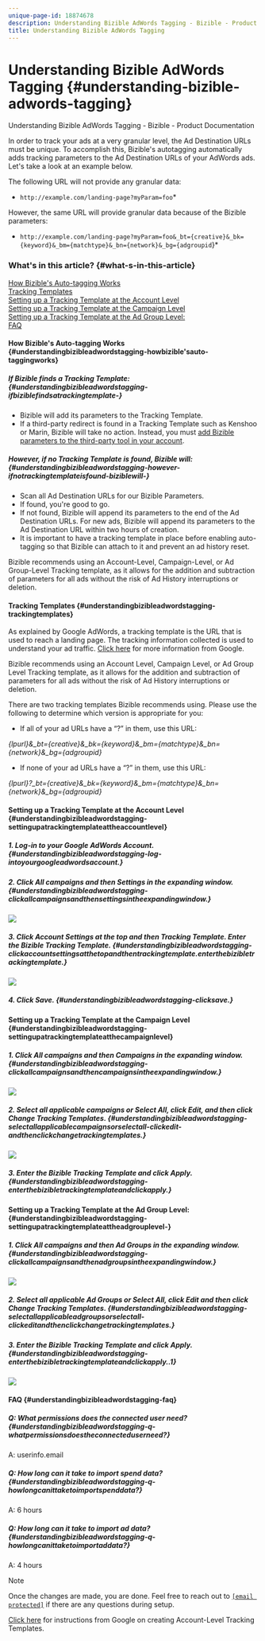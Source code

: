```yaml
---
unique-page-id: 18874678
description: Understanding Bizible AdWords Tagging - Bizible - Product Documentation
title: Understanding Bizible AdWords Tagging
---
```


# Understanding Bizible AdWords Tagging {#understanding-bizible-adwords-tagging}

Understanding Bizible AdWords Tagging - Bizible - Product Documentation

In order to track your ads at a very granular level, the Ad Destination URLs must be unique. To accomplish this, Bizible's autotagging automatically adds tracking parameters to the Ad Destination URLs of your AdWords ads. Let's take a look at an example below.   
  
The following URL will not provide any granular data:

* `http://example.com/landing-page?myParam=foo`*

However, the same URL will provide granular data because of the Bizible parameters:&nbsp;

* `http://example.com/landing-page?myParam=foo&_bt={creative}&_bk={keyword}&_bm={matchtype}&_bn={network}&_bg={adgroupid`}*

### What's in this article? {#what-s-in-this-article}

[How Bizible's Auto-tagging Works](#understandingbizibleadwordstagging-howbizible'sauto-taggingworks)  
[Tracking Templates](#understandingbizibleadwordstagging-trackingtemplates)  
[Setting up a Tracking Template at the Account Level](#understandingbizibleadwordstagging-settingupatrackingtemplateattheaccountlevel)  
[Setting up a Tracking Template at the Campaign Level](#understandingbizibleadwordstagging-settingupatrackingtemplateatthecampaignlevel)  
[Setting up a Tracking Template at the Ad Group Level:](#understandingbizibleadwordstagging-settingupatrackingtemplateattheadgrouplevel-)  
[FAQ](#understandingbizibleadwordstagging-faq)

#### How Bizible's Auto-tagging Works {#understandingbizibleadwordstagging-howbizible'sauto-taggingworks}

##### If Bizible finds a Tracking Template: {#understandingbizibleadwordstagging-ifbiziblefindsatrackingtemplate-}

* Bizible will add its parameters to the Tracking Template.
* If a third-party redirect is found in a Tracking Template such as Kenshoo or Marin, Bizible will take no action. Instead, you must [add Bizible parameters to the third-party tool in your account](http://docs.marketo.com/x/YAEgAQ).

##### However, if no Tracking Template is found, Bizible will: {#understandingbizibleadwordstagging-however-ifnotrackingtemplateisfound-biziblewill-}

* Scan all Ad Destination URLs for our Bizible Parameters.
* If found, you're good to go.
* If not found, Bizible will append its parameters to the end of the Ad Destination URLs. For new ads, Bizible will append its parameters to the Ad Destination URL within two hours of creation.
* It is important to have a tracking template in place before enabling auto-tagging so that Bizible can attach to it and prevent an ad history reset.

Bizible recommends using an Account-Level, Campaign-Level, or Ad Group-Level Tracking template, as it allows for the addition and subtraction of parameters for all ads without the risk of Ad History interruptions or deletion.

#### Tracking Templates {#understandingbizibleadwordstagging-trackingtemplates}

As explained by Google AdWords, a tracking template is the URL that is used to reach a landing page. The tracking information collected is used to understand your ad traffic. [Click here](http://support.google.com/adwords/answer/7197008?hl=en) for more information from Google.

Bizible recommends using an Account Level, Campaign Level, or Ad Group Level Tracking template, as it allows for the addition and subtraction of parameters for all ads without the risk of Ad History interruptions or deletion.

There are two tracking templates Bizible recommends using. Please use the following to determine which version is appropriate for you:

* If all of your ad URLs have a “?” in them, use this URL:

*{lpurl}&_bt={creative}&_bk={keyword}&_bm={matchtype}&_bn={network}&_bg={adgroupid}*

* If none of your ad URLs have a “?” in them, use this URL:

*{lpurl}?_bt={creative}&_bk={keyword}&_bm={matchtype}&_bn={network}&_bg={adgroupid}*

#### Setting up a Tracking Template at the Account Level {#understandingbizibleadwordstagging-settingupatrackingtemplateattheaccountlevel}

##### 1. Log-in to your Google AdWords Account. {#understandingbizibleadwordstagging-log-intoyourgoogleadwordsaccount.}

##### 2. Click All campaigns and then Settings in the expanding window. {#understandingbizibleadwordstagging-clickallcampaignsandthensettingsintheexpandingwindow.}

![](assets/1-2.png)

##### 3. Click Account Settings at the top and then Tracking Template. Enter the Bizible Tracking Template. {#understandingbizibleadwordstagging-clickaccountsettingsatthetopandthentrackingtemplate.enterthebizibletrackingtemplate.}

![](assets/2-1.png)

##### 4. Click Save. {#understandingbizibleadwordstagging-clicksave.}

#### Setting up a Tracking Template at the Campaign Level {#understandingbizibleadwordstagging-settingupatrackingtemplateatthecampaignlevel}

##### 1. Click All campaigns and then Campaigns in the expanding window. {#understandingbizibleadwordstagging-clickallcampaignsandthencampaignsintheexpandingwindow.}

![](assets/3-1.png)

##### 2. Select all applicable campaigns or Select All, click Edit, and then click Change Tracking Templates. {#understandingbizibleadwordstagging-selectallapplicablecampaignsorselectall-clickedit-andthenclickchangetrackingtemplates.}

![](assets/4-1.png)

##### 3. Enter the Bizible Tracking Template and click Apply. {#understandingbizibleadwordstagging-enterthebizibletrackingtemplateandclickapply.}

#### Setting up a Tracking Template at the Ad Group Level: {#understandingbizibleadwordstagging-settingupatrackingtemplateattheadgrouplevel-}

##### 1. Click All campaigns and then Ad Groups in the expanding window. {#understandingbizibleadwordstagging-clickallcampaignsandthenadgroupsintheexpandingwindow.}

![](assets/5.png)

##### 2. Select all applicable Ad Groups or Select All, click Edit and then click Change Tracking Templates. {#understandingbizibleadwordstagging-selectallapplicableadgroupsorselectall-clickeditandthenclickchangetrackingtemplates.}

##### 3. Enter the Bizible Tracking Template and click Apply. {#understandingbizibleadwordstagging-enterthebizibletrackingtemplateandclickapply..1}

![](assets/6.png)

#### FAQ {#understandingbizibleadwordstagging-faq}

##### Q: What permissions does the connected user need? {#understandingbizibleadwordstagging-q-whatpermissionsdoestheconnecteduserneed?}

A: userinfo.email

##### Q: How long can it take to import spend data? {#understandingbizibleadwordstagging-q-howlongcanittaketoimportspenddata?}

A: 6 hours

##### Q: How long can it take to import ad data? {#understandingbizibleadwordstagging-q-howlongcanittaketoimportaddata?}

A: 4 hours

>[!NOTE]
>
>Once the changes are made, you are done. Feel free to reach out to [ `[email protected]`](http://docs.marketo.com/cdn-cgi/l/email-protection#fc8f898c8c938e88bc9e9586959e9099d29f9391) if there are any questions during setup.

[Click here](http://support.google.com/adwords/answer/6076199?hl=en#tracking) for instructions from Google on creating Account-Level Tracking Templates. 